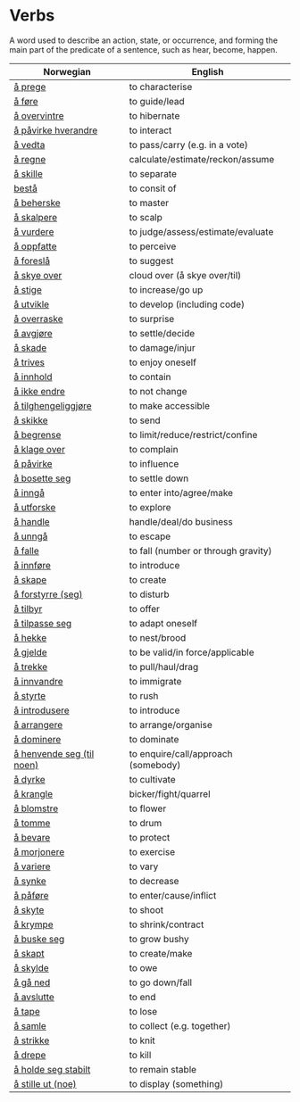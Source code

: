 # Verbs

A word used to describe an action, state, or occurrence, and forming the main part of the predicate of a sentence, such as hear, become, happen.

| Norwegian | English |
| --- | --- |
| [å prege](https://www.ordnett.no/search?language=no&phrase=å%20prege) | to characterise |
| [å føre](https://www.ordnett.no/search?language=no&phrase=å%20føre) | to guide/lead |
| [å overvintre](https://www.ordnett.no/search?language=no&phrase=å%20overvintre) | to hibernate |
| [å påvirke hverandre](https://www.ordnett.no/search?language=no&phrase=å%20påvirke%20hverandre) | to interact |
| [å vedta](https://www.ordnett.no/search?language=no&phrase=å%20vedta) | to pass/carry (e.g. in a vote) |
| [å regne](https://www.ordnett.no/search?language=no&phrase=å%20regne) | calculate/estimate/reckon/assume |
| [å skille](https://www.ordnett.no/search?language=no&phrase=å%20skille) | to separate |
| [bestå](https://www.ordnett.no/search?language=no&phrase=bestå) | to consit of |
| [å beherske](https://www.ordnett.no/search?language=no&phrase=å%20beherske) | to master |
| [å skalpere](https://www.ordnett.no/search?language=no&phrase=å%20skalpere) | to scalp |
| [å vurdere](https://www.ordnett.no/search?language=no&phrase=å%20vurdere) | to judge/assess/estimate/evaluate |
| [å oppfatte](https://www.ordnett.no/search?language=no&phrase=å%20oppfatte) | to perceive |
| [å foreslå](https://www.ordnett.no/search?language=no&phrase=å%20foreslå) | to suggest |
| [å skye over](https://www.ordnett.no/search?language=no&phrase=å%20skye%20over) | cloud over (å skye over/til) |
| [å stige](https://www.ordnett.no/search?language=no&phrase=å%20stige) | to increase/go up |
| [å utvikle](https://www.ordnett.no/search?language=no&phrase=å%20utvikle) | to develop (including code) |
| [å overraske](https://www.ordnett.no/search?language=no&phrase=å%20overraske) | to surprise |
| [å avgjøre](https://www.ordnett.no/search?language=no&phrase=å%20avgjøre) | to settle/decide |
| [å skade](https://www.ordnett.no/search?language=no&phrase=å%20skade) | to damage/injur |
| [å trives](https://www.ordnett.no/search?language=no&phrase=å%20trives) | to enjoy oneself |
| [å innhold](https://www.ordnett.no/search?language=no&phrase=å%20innhold) | to contain |
| [å ikke endre](https://www.ordnett.no/search?language=no&phrase=å%20ikke%20endre) | to not change |
| [å tilghengeliggjøre](https://www.ordnett.no/search?language=no&phrase=å%20tilghengeliggjøre) | to make accessible |
| [å skikke](https://www.ordnett.no/search?language=no&phrase=å%20skikke) | to send |
| [å begrense](https://www.ordnett.no/search?language=no&phrase=å%20begrense) | to limit/reduce/restrict/confine |
| [å klage over](https://www.ordnett.no/search?language=no&phrase=å%20klage%20over) | to complain |
| [å påvirke](https://www.ordnett.no/search?language=no&phrase=å%20påvirke) | to influence |
| [å bosette seg](https://www.ordnett.no/search?language=no&phrase=å%20bosette%20seg) | to settle down |
| [å inngå](https://www.ordnett.no/search?language=no&phrase=å%20inngå) | to enter into/agree/make |
| [å utforske](https://www.ordnett.no/search?language=no&phrase=å%20utforske) | to explore |
| [å handle](https://www.ordnett.no/search?language=no&phrase=å%20handle) | handle/deal/do business |
| [å unngå](https://www.ordnett.no/search?language=no&phrase=å%20unngå) | to escape |
| [å falle](https://www.ordnett.no/search?language=no&phrase=å%20falle) | to fall (number or through gravity) |
| [å innføre](https://www.ordnett.no/search?language=no&phrase=å%20innføre) | to introduce |
| [å skape](https://www.ordnett.no/search?language=no&phrase=å%20skape) | to create |
| [å forstyrre (seg)](https://www.ordnett.no/search?language=no&phrase=å%20forstyrre%20(seg)) | to disturb |
| [å tilbyr](https://www.ordnett.no/search?language=no&phrase=å%20tilbyr) | to offer |
| [å tilpasse seg](https://www.ordnett.no/search?language=no&phrase=å%20tilpasse%20seg) | to adapt oneself |
| [å hekke](https://www.ordnett.no/search?language=no&phrase=å%20hekke) | to nest/brood |
| [å gjelde](https://www.ordnett.no/search?language=no&phrase=å%20gjelde) | to be valid/in force/applicable |
| [å trekke](https://www.ordnett.no/search?language=no&phrase=å%20trekke) | to pull/haul/drag |
| [å innvandre](https://www.ordnett.no/search?language=no&phrase=å%20innvandre) | to immigrate |
| [å styrte](https://www.ordnett.no/search?language=no&phrase=å%20styrte) | to rush |
| [å introdusere](https://www.ordnett.no/search?language=no&phrase=å%20introdusere) | to introduce |
| [å arrangere](https://www.ordnett.no/search?language=no&phrase=å%20arrangere) | to arrange/organise |
| [å dominere](https://www.ordnett.no/search?language=no&phrase=å%20dominere) | to dominate |
| [å henvende seg (til noen)](https://www.ordnett.no/search?language=no&phrase=å%20henvende%20seg%20(til%20noen)) | to enquire/call/approach (somebody) |
| [å dyrke](https://www.ordnett.no/search?language=no&phrase=å%20dyrke) | to cultivate |
| [å krangle](https://www.ordnett.no/search?language=no&phrase=å%20krangle) | bicker/fight/quarrel |
| [å blomstre](https://www.ordnett.no/search?language=no&phrase=å%20blomstre) | to flower |
| [å tomme](https://www.ordnett.no/search?language=no&phrase=å%20tomme) | to drum |
| [å bevare](https://www.ordnett.no/search?language=no&phrase=å%20bevare) | to protect |
| [å morjonere](https://www.ordnett.no/search?language=no&phrase=å%20morjonere) | to exercise |
| [å variere](https://www.ordnett.no/search?language=no&phrase=å%20variere) | to vary |
| [å synke](https://www.ordnett.no/search?language=no&phrase=å%20synke) | to decrease |
| [å påføre](https://www.ordnett.no/search?language=no&phrase=å%20påføre) | to enter/cause/inflict |
| [å skyte](https://www.ordnett.no/search?language=no&phrase=å%20skyte) | to shoot |
| [å krympe](https://www.ordnett.no/search?language=no&phrase=å%20krympe) | to shrink/contract |
| [å buske seg](https://www.ordnett.no/search?language=no&phrase=å%20buske%20seg) | to grow bushy |
| [å skapt](https://www.ordnett.no/search?language=no&phrase=å%20skapt) | to create/make |
| [å skylde](https://www.ordnett.no/search?language=no&phrase=å%20skylde) | to owe |
| [å gå ned](https://www.ordnett.no/search?language=no&phrase=å%20gå%20ned) | to go down/fall |
| [å avslutte](https://www.ordnett.no/search?language=no&phrase=å%20avslutte) | to end |
| [å tape](https://www.ordnett.no/search?language=no&phrase=å%20tape) | to lose |
| [å samle](https://www.ordnett.no/search?language=no&phrase=å%20samle) | to collect (e.g. together) |
| [å strikke](https://www.ordnett.no/search?language=no&phrase=å%20strikke) | to knit |
| [å drepe](https://www.ordnett.no/search?language=no&phrase=å%20drepe) | to kill |
| [å holde seg stabilt](https://www.ordnett.no/search?language=no&phrase=å%20holde%20seg%20stabilt) | to remain stable |
| [å stille ut (noe)](https://www.ordnett.no/search?language=no&phrase=å%20stille%20ut%20(noe)) | to display (something) |

